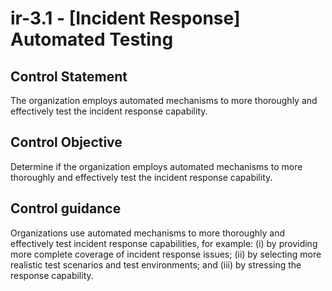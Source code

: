 # ir-3.1 - \[Incident Response\] Automated Testing

## Control Statement

The organization employs automated mechanisms to more thoroughly and effectively test the incident response capability.

## Control Objective

Determine if the organization employs automated mechanisms to more thoroughly and effectively test the incident response capability.

## Control guidance

Organizations use automated mechanisms to more thoroughly and effectively test incident response capabilities, for example: (i) by providing more complete coverage of incident response issues; (ii) by selecting more realistic test scenarios and test environments; and (iii) by stressing the response capability.

